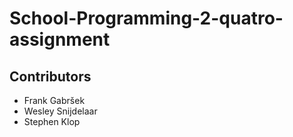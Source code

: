 # School-Programming-2-quatro-assignment

## Contributors

- Frank Gabršek
- Wesley Snijdelaar
- Stephen Klop
